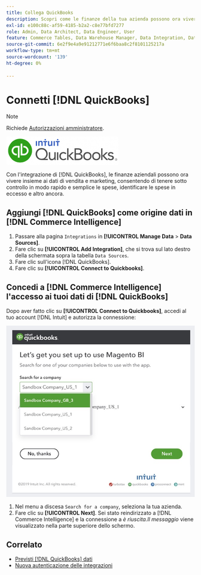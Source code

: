 ```yaml
---
title: Collega QuickBooks
description: Scopri come le finanze della tua azienda possono ora vivere insieme ai dati di vendita e marketing, consentendoti di tenere sotto controllo in modo rapido e semplice le spese, identificare le spese eccessive e altro ancora.
exl-id: e100c88c-af59-4185-b2a2-c8e77bfd7277
role: Admin, Data Architect, Data Engineer, User
feature: Commerce Tables, Data Warehouse Manager, Data Integration, Data Import/Export
source-git-commit: 6e2f9e4a9e91212771e6f6baa8c2f8101125217a
workflow-type: tm+mt
source-wordcount: '139'
ht-degree: 0%

---
```


# Connetti [!DNL QuickBooks]

>[!NOTE]
>
>Richiede [Autorizzazioni amministratore](../../../administrator/user-management/user-management.md).

![](../../../assets/Quickbooks.png)

Con l&#39;integrazione di [!DNL QuickBooks], le finanze aziendali possono ora vivere insieme ai dati di vendita e marketing, consentendo di tenere sotto controllo in modo rapido e semplice le spese, identificare le spese in eccesso e altro ancora.

## Aggiungi [!DNL QuickBooks] come origine dati in [!DNL Commerce Intelligence]

1. Passare alla pagina `Integrations` in **[!UICONTROL Manage Data** > **Data Sources]**.
1. Fare clic su **[!UICONTROL Add Integration]**, che si trova sul lato destro della schermata sopra la tabella `Data Sources`.
1. Fare clic sull&#39;icona [!DNL QuickBooks].
1. Fare clic su **[!UICONTROL Connect to Quickbooks]**.

## Concedi a [!DNL Commerce Intelligence] l&#39;accesso ai tuoi dati di [!DNL QuickBooks]

Dopo aver fatto clic su **[!UICONTROL Connect to Quickbooks]**, accedi al tuo account [!DNL Intuit] e autorizza la connessione:

![](../../../assets/QuickBooks_App_Store_1.jpg)

1. Nel menu a discesa `Search for a company`, seleziona la tua azienda.
1. Fare clic su **[!UICONTROL Next]**. Sei stato reindirizzato a [!DNL Commerce Intelligence] e la connessione a *è riuscita.Il messaggio* viene visualizzato nella parte superiore dello schermo.

## Correlato

* [Previsti [!DNL QuickBooks] dati](../integrations/quickbooks-data.md)
* [Nuova autenticazione delle integrazioni](https://experienceleague.adobe.com/docs/commerce-knowledge-base/kb/how-to/mbi-reauthenticating-integrations.html?lang=it)
